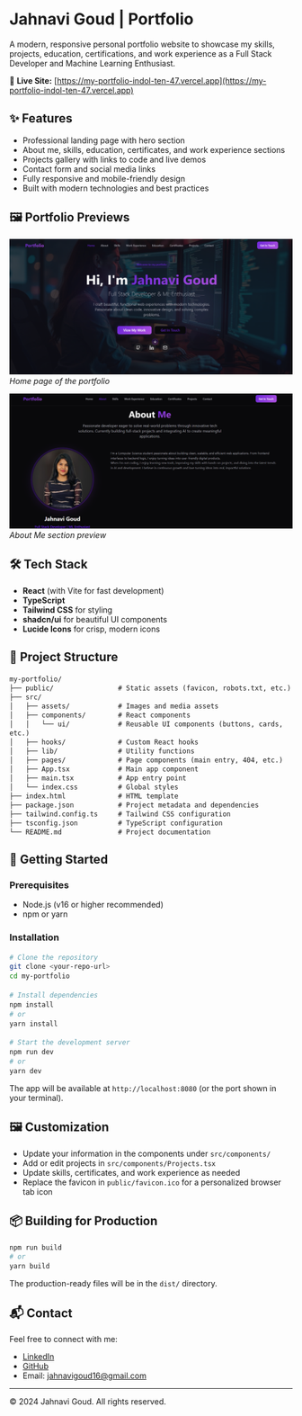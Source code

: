 # Jahnavi Goud | Portfolio

A modern, responsive personal portfolio website to showcase my skills, projects, education, certifications, and work experience as a Full Stack Developer and Machine Learning Enthusiast.


🔗 **Live Site:** [https://my-portfolio-indol-ten-47.vercel.app](https://my-portfolio-indol-ten-47.vercel.app)

## ✨ Features

- Professional landing page with hero section
- About me, skills, education, certificates, and work experience sections
- Projects gallery with links to code and live demos
- Contact form and social media links
- Fully responsive and mobile-friendly design
- Built with modern technologies and best practices

## 🖼️ Portfolio Previews

![Home Page Preview](./src/assets/portfolio1.png)
*Home page of the portfolio*

![About Me Section Preview](./src/assets/portfolio2.png)
*About Me section preview*

## 🛠️ Tech Stack

- **React** (with Vite for fast development)
- **TypeScript**
- **Tailwind CSS** for styling
- **shadcn/ui** for beautiful UI components
- **Lucide Icons** for crisp, modern icons

## 📁 Project Structure

```text
my-portfolio/
├── public/                # Static assets (favicon, robots.txt, etc.)
├── src/
│   ├── assets/            # Images and media assets
│   ├── components/        # React components
│   │   └── ui/            # Reusable UI components (buttons, cards, etc.)
│   ├── hooks/             # Custom React hooks
│   ├── lib/               # Utility functions
│   ├── pages/             # Page components (main entry, 404, etc.)
│   ├── App.tsx            # Main app component
│   ├── main.tsx           # App entry point
│   └── index.css          # Global styles
├── index.html             # HTML template
├── package.json           # Project metadata and dependencies
├── tailwind.config.ts     # Tailwind CSS configuration
├── tsconfig.json          # TypeScript configuration
└── README.md              # Project documentation
```

## 🚀 Getting Started

### Prerequisites
- Node.js (v16 or higher recommended)
- npm or yarn

### Installation

```bash
# Clone the repository
git clone <your-repo-url>
cd my-portfolio

# Install dependencies
npm install
# or
yarn install

# Start the development server
npm run dev
# or
yarn dev
```

The app will be available at `http://localhost:8080` (or the port shown in your terminal).

## 🖼️ Customization
- Update your information in the components under `src/components/`
- Add or edit projects in `src/components/Projects.tsx`
- Update skills, certificates, and work experience as needed
- Replace the favicon in `public/favicon.ico` for a personalized browser tab icon

## 📦 Building for Production

```bash
npm run build
# or
yarn build
```
The production-ready files will be in the `dist/` directory.

## 📬 Contact

Feel free to connect with me:
- [LinkedIn](https://www.linkedin.com/in/jahnavigoud16/)
- [GitHub](https://github.com/jahnavi-16-12)
- Email: jahnavigoud16@gmail.com

---

© 2024 Jahnavi Goud. All rights reserved.
